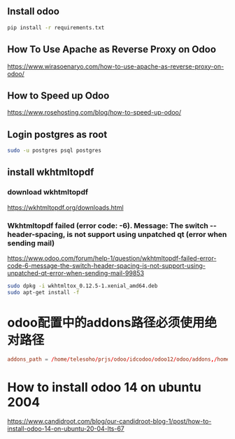 ## Install odoo

```sh
pip install -r requirements.txt
```

## How To Use Apache as Reverse Proxy on Odoo

https://www.wirasoenaryo.com/how-to-use-apache-as-reverse-proxy-on-odoo/

## How to Speed up Odoo

https://www.rosehosting.com/blog/how-to-speed-up-odoo/

## Login postgres as root

```sh
sudo -u postgres psql postgres
```



## install wkhtmltopdf

### download wkhtmltopdf
https://wkhtmltopdf.org/downloads.html

### Wkhtmltopdf failed (error code: -6). Message: The switch --header-spacing, is not support using unpatched qt (error when sending mail)
https://www.odoo.com/forum/help-1/question/wkhtmltopdf-failed-error-code-6-message-the-switch-header-spacing-is-not-support-using-unpatched-qt-error-when-sending-mail-99853


```sh
sudo dpkg -i wkhtmltox_0.12.5-1.xenial_amd64.deb
sudo apt-get install -f
```


# odoo配置中的addons路径必须使用绝对路径

```conf
addons_path = /home/telesoho/prjs/odoo/idcodoo/odoo12/odoo/addons,/home/telesoho/prjs/odoo/idcodoo/odoo12/addons,/home/telesoho/prjs/odoo/idcodoo/addons
```

# How to install odoo 14 on ubuntu 2004
https://www.candidroot.com/blog/our-candidroot-blog-1/post/how-to-install-odoo-14-on-ubuntu-20-04-lts-67
